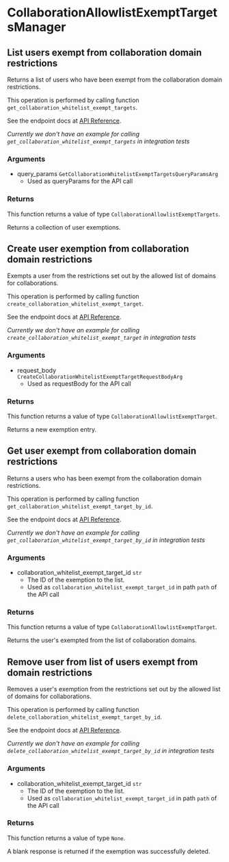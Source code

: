 # CollaborationAllowlistExemptTargetsManager

## List users exempt from collaboration domain restrictions

Returns a list of users who have been exempt from the collaboration
domain restrictions.

This operation is performed by calling function `get_collaboration_whitelist_exempt_targets`.

See the endpoint docs at
[API Reference](https://developer.box.com/reference/get-collaboration-whitelist-exempt-targets/).

*Currently we don't have an example for calling `get_collaboration_whitelist_exempt_targets` in integration tests*

### Arguments

- query_params `GetCollaborationWhitelistExemptTargetsQueryParamsArg`
  - Used as queryParams for the API call


### Returns

This function returns a value of type `CollaborationAllowlistExemptTargets`.

Returns a collection of user exemptions.


## Create user exemption from collaboration domain restrictions

Exempts a user from the restrictions set out by the allowed list of domains
for collaborations.

This operation is performed by calling function `create_collaboration_whitelist_exempt_target`.

See the endpoint docs at
[API Reference](https://developer.box.com/reference/post-collaboration-whitelist-exempt-targets/).

*Currently we don't have an example for calling `create_collaboration_whitelist_exempt_target` in integration tests*

### Arguments

- request_body `CreateCollaborationWhitelistExemptTargetRequestBodyArg`
  - Used as requestBody for the API call


### Returns

This function returns a value of type `CollaborationAllowlistExemptTarget`.

Returns a new exemption entry.


## Get user exempt from collaboration domain restrictions

Returns a users who has been exempt from the collaboration
domain restrictions.

This operation is performed by calling function `get_collaboration_whitelist_exempt_target_by_id`.

See the endpoint docs at
[API Reference](https://developer.box.com/reference/get-collaboration-whitelist-exempt-targets-id/).

*Currently we don't have an example for calling `get_collaboration_whitelist_exempt_target_by_id` in integration tests*

### Arguments

- collaboration_whitelist_exempt_target_id `str`
  - The ID of the exemption to the list.
  - Used as `collaboration_whitelist_exempt_target_id` in path `path` of the API call


### Returns

This function returns a value of type `CollaborationAllowlistExemptTarget`.

Returns the user&#x27;s exempted from the list of collaboration domains.


## Remove user from list of users exempt from domain restrictions

Removes a user&#x27;s exemption from the restrictions set out by the allowed list
of domains for collaborations.

This operation is performed by calling function `delete_collaboration_whitelist_exempt_target_by_id`.

See the endpoint docs at
[API Reference](https://developer.box.com/reference/delete-collaboration-whitelist-exempt-targets-id/).

*Currently we don't have an example for calling `delete_collaboration_whitelist_exempt_target_by_id` in integration tests*

### Arguments

- collaboration_whitelist_exempt_target_id `str`
  - The ID of the exemption to the list.
  - Used as `collaboration_whitelist_exempt_target_id` in path `path` of the API call


### Returns

This function returns a value of type `None`.

A blank response is returned if the exemption was
successfully deleted.


